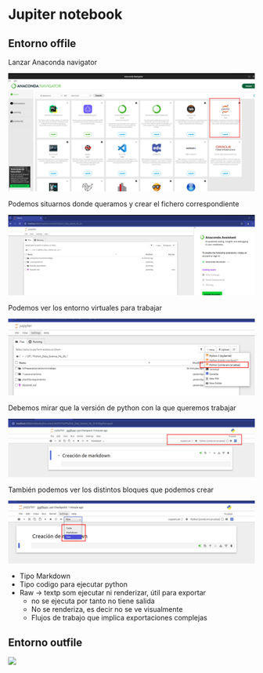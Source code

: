 # Jupiter notebook



## Entorno offile


Lanzar Anaconda navigator

![](adjuntos/Pasted_image_20250323152129.png)

Podemos situarnos donde queramos y crear el fichero correspondiente

![](adjuntos/Pasted_image_20250323152109.png)

Podemos ver los entorno virtuales para trabajar

![](adjuntos/Pasted_image_20250323152452.png)

Debemos mirar que la versión de python con la que queremos trabajar

![](adjuntos/Pasted_image_20250323153037.png)

También podemos ver los distintos bloques que podemos crear

![](adjuntos/Pasted_image_20250323152729.png)

* Tipo Markdown
* Tipo codigo para ejecutar python
* Raw -> textp som ejecutar ni renderizar, útil para exportar
	* no se ejecuta por tanto no tiene salida
	* No se renderiza, es decir no se ve visualmente
	* Flujos de trabajo que implica exportaciones complejas



## Entorno outfile

![](adjuntos/Pasted_image_20250323180109.png)